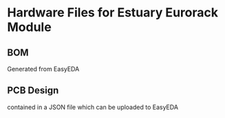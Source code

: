 # Hardware Files for Estuary Eurorack Module 

## BOM 
Generated from EasyEDA

## PCB Design
contained in a JSON file which can be uploaded to EasyEDA
